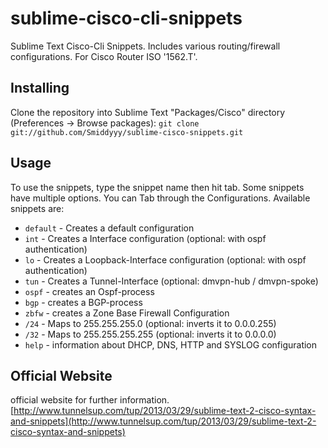 # sublime-cisco-cli-snippets

Sublime Text Cisco-Cli Snippets. Includes various routing/firewall configurations. For Cisco Router ISO '1562.T'.

## Installing
Clone the repository into Sublime Text "Packages/Cisco" directory (Preferences -> Browse packages):
	```
    	git clone git://github.com/Smiddyyy/sublime-cisco-snippets.git
	```
## Usage
To use the snippets, type the snippet name then hit tab. Some snippets have multiple options. You can Tab through the Configurations. Available snippets are:

* `default` - Creates a default configuration
* `int` - Creates a Interface configuration (optional: with ospf authentication)
* `lo` - Creates a Loopback-Interface configuration (optional: with ospf authentication)
* `tun` - Creates a Tunnel-Interface (optional: dmvpn-hub / dmvpn-spoke)
* `ospf` - creates an Ospf-process 
* `bgp` - creates a BGP-process
* `zbfw` - creates a Zone Base Firewall Configuration
* `/24` - Maps to 255.255.255.0 (optional: inverts it to 0.0.0.255)
* `/32` - Maps to 255.255.255.255 (optional: inverts it to 0.0.0.0)
* `help` - information about DHCP, DNS, HTTP and SYSLOG configuration

## Official Website
official website for further information.
[http://www.tunnelsup.com/tup/2013/03/29/sublime-text-2-cisco-syntax-and-snippets](http://www.tunnelsup.com/tup/2013/03/29/sublime-text-2-cisco-syntax-and-snippets)
